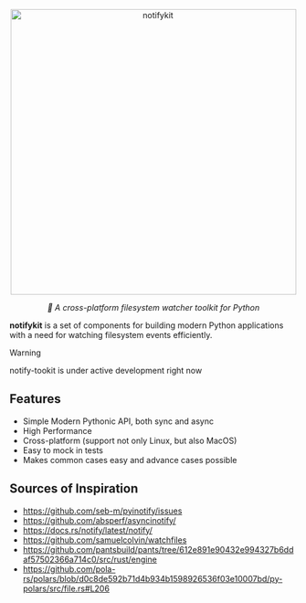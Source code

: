 <p align="center">
  <img loading="lazy" src="https://raw.githubusercontent.com/roma-glushko/notifykit/main/imgs/logo.png" width="500px" alt="notifykit">
</p>
<p align="center">
    <em>👀 A cross-platform filesystem watcher toolkit for Python</em>
</p>

**notifykit** is a set of components for building modern Python applications with a need for watching filesystem events efficiently.

> [!Warning]
> notify-tookit is under active development right now

## Features

- Simple Modern Pythonic API, both sync and async
- High Performance
- Cross-platform (support not only Linux, but also MacOS)
- Easy to mock in tests
- Makes common cases easy and advance cases possible

## Sources of Inspiration

- https://github.com/seb-m/pyinotify/issues
- https://github.com/absperf/asyncinotify/
- https://docs.rs/notify/latest/notify/
- https://github.com/samuelcolvin/watchfiles
- https://github.com/pantsbuild/pants/tree/612e891e90432e994327b6ddaf57502366a714c0/src/rust/engine
- https://github.com/pola-rs/polars/blob/d0c8de592b71d4b934b1598926536f03e10007bd/py-polars/src/file.rs#L206
